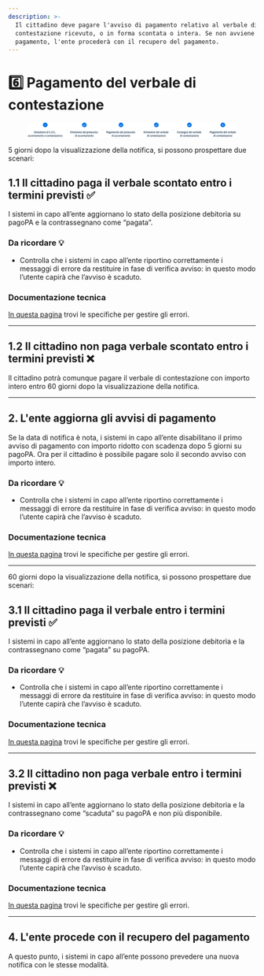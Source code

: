 ```yaml
---
description: >-
  Il cittadino deve pagare l'avviso di pagamento relativo al verbale di
  contestazione ricevuto, o in forma scontata o intera. Se non avviene il
  pagamento, l'ente procederà con il recupero del pagamento.
---
```


# 6️⃣ Pagamento del verbale di contestazione

<figure><img src=".gitbook/assets/image (23).png" alt="Sezione 6 di 6: Pagamento del verbale di contestazione"><figcaption></figcaption></figure>

5 giorni dopo la visualizzazione della notifica, si possono prospettare due scenari:&#x20;

## **1.1 Il cittadino paga il verbale scontato entro i termini previsti ✅**

I sistemi in capo all’ente aggiornano lo stato della posizione debitoria su pagoPA e la contrassegnano come “pagata”.

### Da ricordare 💡&#x20;

* Controlla che i sistemi in capo all’ente riportino correttamente i messaggi di errore da restituire in fase di verifica avviso: in questo modo l’utente capirà che l’avviso è scaduto.

### Documentazione tecnica&#x20;

[In questa pagina](https://docs.pagopa.it/gestionedeglierrori/faultcode-e-faultstring/domino-ec) trovi le specifiche per gestire gli errori.&#x20;

***

## **1.2 Il cittadino non paga verbale scontato entro i termini previsti ❌**

Il cittadino potrà comunque pagare il verbale di contestazione con importo intero entro 60 giorni dopo la visualizzazione della notifica.&#x20;

***

## 2. L'ente aggiorna gli avvisi di pagamento&#x20;

Se la data di notifica è nota, i sistemi in capo all’ente disabilitano il primo avviso di pagamento con importo ridotto con scadenza dopo 5 giorni su pagoPA. Ora per il cittadino è possibile pagare solo il secondo avviso con importo intero.

### Da ricordare 💡&#x20;

* Controlla che i sistemi in capo all’ente riportino correttamente i messaggi di errore da restituire in fase di verifica avviso: in questo modo l’utente capirà che l’avviso è scaduto.

### Documentazione tecnica&#x20;

[In questa pagina](https://docs.pagopa.it/gestionedeglierrori/faultcode-e-faultstring/domino-ec) trovi le specifiche per gestire gli errori.&#x20;

***

60 giorni dopo la visualizzazione della notifica, si possono prospettare due scenari:&#x20;

## **3.1 Il cittadino paga il verbale entro i termini previsti ✅**

I sistemi in capo all’ente aggiornano lo stato della posizione debitoria e la contrassegnano come “pagata” su pagoPA.&#x20;

### Da ricordare 💡&#x20;

* Controlla che i sistemi in capo all’ente riportino correttamente i messaggi di errore da restituire in fase di verifica avviso: in questo modo l’utente capirà che l’avviso è scaduto.

### Documentazione tecnica&#x20;

[In questa pagina](https://docs.pagopa.it/gestionedeglierrori/faultcode-e-faultstring/domino-ec) trovi le specifiche per gestire gli errori.&#x20;

***

## **3.2 Il cittadino non paga verbale entro i termini previsti ❌**

I sistemi in capo all’ente aggiornano lo stato della posizione debitoria e la contrassegnano come “scaduta” su pagoPA e non più disponibile.

### Da ricordare 💡&#x20;

* Controlla che i sistemi in capo all’ente riportino correttamente i messaggi di errore da restituire in fase di verifica avviso: in questo modo l’utente capirà che l’avviso è scaduto.

### Documentazione tecnica&#x20;

[In questa pagina](https://docs.pagopa.it/gestionedeglierrori/faultcode-e-faultstring/domino-ec) trovi le specifiche per gestire gli errori.&#x20;

***

## 4. L'ente procede con il recupero del pagamento

A questo punto, i sistemi in capo all’ente possono prevedere una nuova notifica con le stesse modalità.
